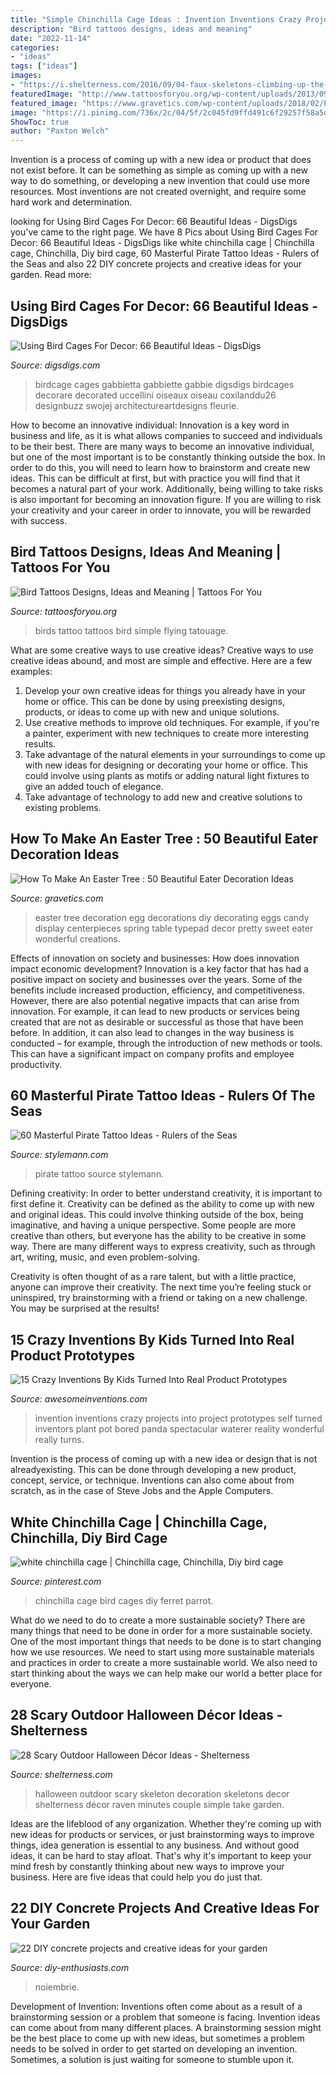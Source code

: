 ```yaml
---
title: "Simple Chinchilla Cage Ideas : Invention Inventions Crazy Projects Into Project Prototypes Self Turned Inventors Plant Pot Bored Panda Spectacular Waterer Reality Wonderful Really Turns"
description: "Bird tattoos designs, ideas and meaning"
date: "2022-11-14"
categories:
- "ideas"
tags: ["ideas"]
images:
- "https://i.shelterness.com/2016/09/04-faux-skeletons-climbing-up-the-tubes-of-the-house.jpg"
featuredImage: "http://www.tattoosforyou.org/wp-content/uploads/2013/09/Tattoo-Birds.jpg"
featured_image: "https://www.gravetics.com/wp-content/uploads/2018/02/Pretty-Easter-Egg-tree.jpg"
image: "https://i.pinimg.com/736x/2c/04/5f/2c045fd9ffd491c6f29257f58a5d45c4--woodwork-chinchilla-cage.jpg"
ShowToc: true
author: "Paxton Welch"
---
```



Invention is a process of coming up with a new idea or product that does not exist before. It can be something as simple as coming up with a new way to do something, or developing a new invention that could use more resources. Most inventions are not created overnight, and require some hard work and determination.

	

		
looking for Using Bird Cages For Decor: 66 Beautiful Ideas - DigsDigs you've came to the right page. We have 8 Pics about Using Bird Cages For Decor: 66 Beautiful Ideas - DigsDigs like white chinchilla cage | Chinchilla cage, Chinchilla, Diy bird cage, 60 Masterful Pirate Tattoo Ideas - Rulers of the Seas and also 22 DIY concrete projects and creative ideas for your garden. Read more:
		
    
## Using Bird Cages For Decor: 66 Beautiful Ideas - DigsDigs

<img loading=lazy src="https://www.digsdigs.com/photos/using-bird-cages-for-home-decor-beautiful-ideas-17-554x831.jpg" onerror="this.onerror=null;this.src='https://tse2.mm.bing.net/th?id=OIP.-FhNVMpJPA_RYxdKeZU3GAHaLH&amp;pid=15.1';" alt="Using Bird Cages For Decor: 66 Beautiful Ideas - DigsDigs">

_Source: digsdigs.com_

>birdcage cages gabbietta gabbiette gabbie digsdigs birdcages decorare decorated uccellini oiseaux oiseau coxilanddu26 designbuzz swojej architectureartdesigns fleurie. 

	

How to become an innovative individual:
Innovation is a key word in business and life, as it is what allows companies to succeed and individuals to be their best. There are many ways to become an innovative individual, but one of the most important is to be constantly thinking outside the box. In order to do this, you will need to learn how to brainstorm and create new ideas. This can be difficult at first, but with practice you will find that it becomes a natural part of your work. Additionally, being willing to take risks is also important for becoming an innovation figure. If you are willing to risk your creativity and your career in order to innovate, you will be rewarded with success.

    
## Bird Tattoos Designs, Ideas And Meaning | Tattoos For You

<img loading=lazy src="http://www.tattoosforyou.org/wp-content/uploads/2013/09/Tattoo-Birds.jpg" onerror="this.onerror=null;this.src='https://tse1.mm.bing.net/th?id=OIP.uU-SSbmNltVQNOJF0McAzQHaJ4&amp;pid=15.1';" alt="Bird Tattoos Designs, Ideas and Meaning | Tattoos For You">

_Source: tattoosforyou.org_

>birds tattoo tattoos bird simple flying tatouage. 

	

What are some creative ways to use creative ideas?
Creative ways to use creative ideas abound, and most are simple and effective. Here are a few examples: 
1. Develop your own creative ideas for things you already have in your home or office. This can be done by using preexisting designs, products, or ideas to come up with new and unique solutions. 
2. Use creative methods to improve old techniques. For example, if you're a painter, experiment with new techniques to create more interesting results. 
3. Take advantage of the natural elements in your surroundings to come up with new ideas for designing or decorating your home or office. This could involve using plants as motifs or adding natural light fixtures to give an added touch of elegance. 
4. Take advantage of technology to add new and creative solutions to existing problems.

    
## How To Make An Easter Tree : 50 Beautiful Eater Decoration Ideas

<img loading=lazy src="https://www.gravetics.com/wp-content/uploads/2018/02/Pretty-Easter-Egg-tree.jpg" onerror="this.onerror=null;this.src='https://tse1.mm.bing.net/th?id=OIP.hGcIZMy1B8N7b7_vRpr5kwHaLJ&amp;pid=15.1';" alt="How To Make An Easter Tree : 50 Beautiful Eater Decoration Ideas">

_Source: gravetics.com_

>easter tree decoration egg decorations diy decorating eggs candy display centerpieces spring table typepad decor pretty sweet eater wonderful creations. 

	

Effects of innovation on society and businesses: How does innovation impact economic development?
Innovation is a key factor that has had a positive impact on society and businesses over the years. Some of the benefits include increased production, efficiency, and competitiveness. However, there are also potential negative impacts that can arise from innovation. For example, it can lead to new products or services being created that are not as desirable or successful as those that have been before. In addition, it can also lead to changes in the way business is conducted – for example, through the introduction of new methods or tools. This can have a significant impact on company profits and employee productivity.

    
## 60 Masterful Pirate Tattoo Ideas - Rulers Of The Seas

<img loading=lazy src="https://stylemann.com/wp-content/uploads/2016/11/pirate-tattoo-54-650x650.jpg" onerror="this.onerror=null;this.src='https://tse2.mm.bing.net/th?id=OIP.EC1i9q4jcuAlZNCIgKU8ogHaHa&amp;pid=15.1';" alt="60 Masterful Pirate Tattoo Ideas - Rulers of the Seas">

_Source: stylemann.com_

>pirate tattoo source stylemann. 

	

Defining creativity:
In order to better understand creativity, it is important to first define it. Creativity can be defined as the ability to come up with new and original ideas. This could involve thinking outside of the box, being imaginative, and having a unique perspective.
Some people are more creative than others, but everyone has the ability to be creative in some way. There are many different ways to express creativity, such as through art, writing, music, and even problem-solving.

Creativity is often thought of as a rare talent, but with a little practice, anyone can improve their creativity. The next time you’re feeling stuck or uninspired, try brainstorming with a friend or taking on a new challenge. You may be surprised at the results!

    
## 15 Crazy Inventions By Kids Turned Into Real Product Prototypes

<img loading=lazy src="https://www.awesomeinventions.com/wp-content/uploads/2016/02/kids-inventions-turned-into-reality-swpp.jpg" onerror="this.onerror=null;this.src='https://tse1.mm.bing.net/th?id=OIP.J46IH9s6f69hKHrRPycdBgDVEk&amp;pid=15.1';" alt="15 Crazy Inventions By Kids Turned Into Real Product Prototypes">

_Source: awesomeinventions.com_

>invention inventions crazy projects into project prototypes self turned inventors plant pot bored panda spectacular waterer reality wonderful really turns. 

	

Invention is the process of coming up with a new idea or design that is not alreadyexisting. This can be done through developing a new product, concept, service, or technique. Inventions can also come about from scratch, as in the case of Steve Jobs and the Apple Computers.

    
## White Chinchilla Cage | Chinchilla Cage, Chinchilla, Diy Bird Cage

<img loading=lazy src="https://i.pinimg.com/736x/2c/04/5f/2c045fd9ffd491c6f29257f58a5d45c4--woodwork-chinchilla-cage.jpg" onerror="this.onerror=null;this.src='https://tse4.mm.bing.net/th?id=OIP.OkI0oZE-njVsiPlY0zZJVAHaLH&amp;pid=15.1';" alt="white chinchilla cage | Chinchilla cage, Chinchilla, Diy bird cage">

_Source: pinterest.com_

>chinchilla cage bird cages diy ferret parrot. 

	

What do we need to do to create a more sustainable society?
There are many things that need to be done in order for a more sustainable society. One of the most important things that needs to be done is to start changing how we use resources. We need to start using more sustainable materials and practices in order to create a more sustainable world. We also need to start thinking about the ways we can help make our world a better place for everyone.

    
## 28 Scary Outdoor Halloween Décor Ideas - Shelterness

<img loading=lazy src="https://i.shelterness.com/2016/09/04-faux-skeletons-climbing-up-the-tubes-of-the-house.jpg" onerror="this.onerror=null;this.src='https://tse2.mm.bing.net/th?id=OIP.y4ZKVJc67W_UfQNlBiPMOwHaLH&amp;pid=15.1';" alt="28 Scary Outdoor Halloween Décor Ideas - Shelterness">

_Source: shelterness.com_

>halloween outdoor scary skeleton decoration skeletons decor shelterness décor raven minutes couple simple take garden. 

	

Ideas are the lifeblood of any organization. Whether they're coming up with new ideas for products or services, or just brainstorming ways to improve things, idea generation is essential to any business. And without good ideas, it can be hard to stay afloat. That's why it's important to keep your mind fresh by constantly thinking about new ways to improve your business. Here are five ideas that could help you do just that.

    
## 22 DIY Concrete Projects And Creative Ideas For Your Garden

<img loading=lazy src="https://www.diy-enthusiasts.com/wp-content/uploads/2014/03/diy-garden-decor-concrete-cake-mould-succulents.jpg" onerror="this.onerror=null;this.src='https://tse4.mm.bing.net/th?id=OIP.5fAHoGVnYSc2NqJ-W141NgHaFj&amp;pid=15.1';" alt="22 DIY concrete projects and creative ideas for your garden">

_Source: diy-enthusiasts.com_

>noiembrie. 

	

Development of Invention: Inventions often come about as a result of a brainstorming session or a problem that someone is facing.
Invention ideas can come about from many different places. A brainstorming session might be the best place to come up with new ideas, but sometimes a problem needs to be solved in order to get started on developing an invention. Sometimes, a solution is just waiting for someone to stumble upon it.

